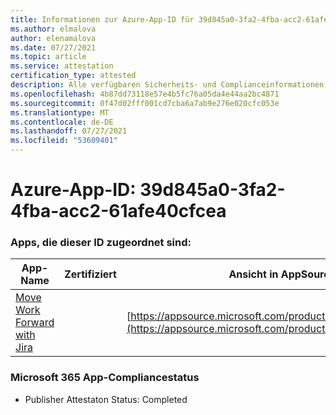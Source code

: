 ```yaml
---
title: Informationen zur Azure-App-ID für 39d845a0-3fa2-4fba-acc2-61afe40cfcea
ms.author: elmalova
author: elenamalova
ms.date: 07/27/2021
ms.topic: article
ms.service: attestation
certification_type: attested
description: Alle verfügbaren Sicherheits- und Complianceinformationen für 39d845a0-3fa2-4fba-acc2-61afe40cfcea.
ms.openlocfilehash: 4b87dd73118e57e4b5fc76a05da4e44aa2bc4871
ms.sourcegitcommit: 0f47d02fff001cd7cba6a7ab9e276e020cfc053e
ms.translationtype: MT
ms.contentlocale: de-DE
ms.lasthandoff: 07/27/2021
ms.locfileid: "53609401"
---
```

# <a name="azure-app-id-39d845a0-3fa2-4fba-acc2-61afe40cfcea"></a>Azure-App-ID: 39d845a0-3fa2-4fba-acc2-61afe40cfcea


### <a name="apps-associated-with-this-id"></a>Apps, die dieser ID zugeordnet sind:
| **App-Name** | **Zertifiziert** | **Ansicht in AppSource** |
|--------------|---------------|-----------------------|
| [Move Work Forward with Jira](https://docs.microsoft.com/microsoft-365-app-certification/forward/WA200002855) |  | [https://appsource.microsoft.com/product/office/WA200002855](https://appsource.microsoft.com/product/office/WA200002855) |

### <a name="microsoft-365-app-compliance-status"></a>Microsoft 365 App-Compliancestatus
- Publisher Attestaton Status: Completed
